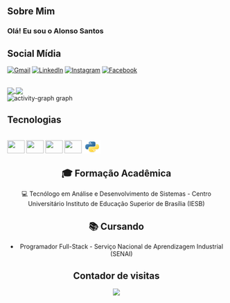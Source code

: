 ## Sobre Mim

### Olá! Eu sou o Alonso Santos

## Social Mídia

[![Gmail](https://img.shields.io/badge/Gmail-D14836?style=for-the-badge&logo=gmail&logoColor=white)](mailto:alonsosatos4@gmail.com)
[![LinkedIn](https://img.shields.io/badge/LinkedIn-0077B5?style=for-the-badge&logo=linkedin&logoColor=white)](https://www.linkedin.com/in/alonso-dos-santos-silva-4aa428214/)
[![Instagram](https://img.shields.io/badge/Instagram-E4405F?style=for-the-badge&logo=instagram&logoColor=white)](https://www.instagram.com/allonso_santos/)
[![Facebook](https://img.shields.io/badge/Facebook-1877F2?style=for-the-badge&logo=facebook&logoColor=white)](https://www.facebook.com/alonso.santos.79)

##

<a href="https://github.com/Alonso-Santos/github-readme-stats">
  <img height="150" align="center" src="https://github-readme-stats.vercel.app/api?username=Alonso-santos&show_icons=true&theme=radical" />
</a>
<a href="https://github.com/Alonso-Santos/convoychat">
  <img height="150" align="center" src="https://github-readme-stats.vercel.app/api/top-langs/?username=Alonso-Santos&layout=compact&langs_count=8&card_width=320&theme=radical" />
</a>

<br>

<img src="https://github-readme-activity-graph.vercel.app/graph?username=Alonso-Santos&radius=16&theme=merko&area=true&order=5" height="300" alt="activity-graph graph" />

## Tecnologias

<div style="display: inline_block"><br/>
    <img height="30" width="40" src="https://cdn.jsdelivr.net/gh/devicons/devicon@latest/icons/html5/html5-original.svg" />
    <img height="30" width="40" src="https://cdn.jsdelivr.net/gh/devicons/devicon@latest/icons/css3/css3-original.svg" />
    <img height="30" width="40" src="https://cdn.jsdelivr.net/gh/devicons/devicon@latest/icons/javascript/javascript-plain.svg" />
    <img height="30" width="40" src="https://cdn.jsdelivr.net/gh/devicons/devicon@latest/icons/typescript/typescript-original.svg" />
    <img height="30" width="40" src="https://raw.githubusercontent.com/devicons/devicon/master/icons/python/python-original.svg">
</div>

<div align="center">
  <h2>🎓 Formação Acadêmica</h2>
  💻  Tecnólogo em Análise e Desenvolvimento de Sistemas - Centro Universitário Instituto de Educação Superior de Brasília (IESB) <br>
</div>

<div align="center">
  <h2>📚 Cursando</h2>
  <ul>
    <li>Programador Full-Stack - Serviço Nacional de Aprendizagem Industrial (SENAI)</li>
  </ul>
</div>

<div align="center">
  <h2>Contador de visitas</h2>
  <img src="https://profile-counter.glitch.me/Alonso-Santos/count.svg?"  />
</div>
